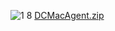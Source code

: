 ![1 8](https://user-images.githubusercontent.com/89628547/164955083-b3c36a54-b000-45d4-8bc9-c4248861c4aa.png)
[DCMacAgent.zip](https://github.com/praveencask/test1/files/8548979/DCMacAgent.zip)
